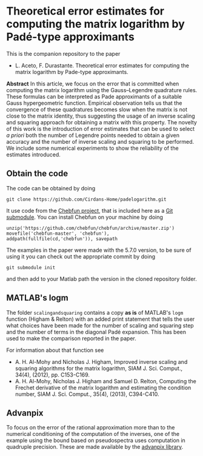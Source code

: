 # Theoretical error estimates for computing the matrix logarithm by Padé-type approximants

This is the companion repository to the paper
- L. Aceto, F. Durastante. Theoretical error estimates for computing the matrix logarithm by Pade-type approximants.

**Abstract** In this article, we focus on the error that is committed when computing
the matrix logarithm using the Gauss–Legendre quadrature rules. These formulas can be
interpreted as Pade approximants of a suitable Gauss hypergeometric function.
Empirical observation tells us that the convergence of these quadratures becomes slow
when the matrix is not close to the matrix identity, thus suggesting the usage of
an inverse scaling and squaring approach for obtaining a matrix with this property.
The novelty of this work is the introduction of error estimates that can be used to
select *a priori* both the number of Legendre points needed to obtain a given accuracy
and the number of inverse scaling and squaring to be performed. We include
some numerical experiments to show the reliability of the estimates introduced.

## Obtain the code

The code can be obtained by doing
```
git clone https://github.com/Cirdans-Home/padelogarithm.git
```
It use code from the [Chebfun project](https://www.chebfun.org/), that is included here as a [Git submodule](https://www.git-scm.com/book/en/v2/Git-Tools-Submodules).
You can install Chebfun on your machine by doing
```
unzip('https://github.com/chebfun/chebfun/archive/master.zip')
movefile('chebfun-master', 'chebfun'), addpath(fullfile(cd,'chebfun')), savepath
```
The examples in the paper were made with the 5.7.0 version, to be sure of using it
you can check out the appropriate commit by doing
```
git submodule init
```
and then add to your Matlab path the version in the cloned repository folder.

## MATLAB's logm

The folder `scalingandsquaring` contains a copy **as is** of MATLAB's `logm`
function (Higham & Relton) with an added print statement that tells the
user what choices have been made for the number of scaling and squaring
step and the number of terms in the diagonal Padé expansion. This has been
used to make the comparison reported in the paper.

For information about that function see
- A. H. Al-Mohy and Nicholas J. Higham, Improved inverse scaling and
       squaring algorithms for the matrix logarithm, SIAM J. Sci. Comput.,
       34(4), (2012), pp. C153-C169.
-   A. H. Al-Mohy, Nicholas J. Higham and Samuel D. Relton, Computing the
       Frechet derivative of the matrix logarithm and estimating the
       condition number, SIAM J. Sci. Comput., 35(4), (2013), C394-C410.

## Advanpix

To focus on the error of the rational approximation more than to the numerical
conditioning of the computation of the inverses, one of the example using the
bound based on pseudospectra uses computation in quadruple precision. These
are made available by the [advanpix library](https://www.advanpix.com/).
